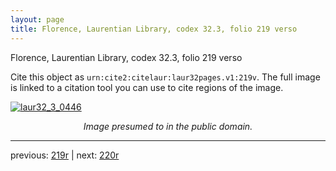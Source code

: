 ```yaml
---
layout: page
title: Florence, Laurentian Library, codex 32.3, folio 219 verso
---
```


Florence, Laurentian Library, codex 32.3, folio 219 verso

Cite this object as `urn:cite2:citelaur:laur32pages.v1:219v`.  The full image is linked to a citation tool you can use to cite regions of the image.

[![laur32_3_0446](http://www.homermultitext.org/iipsrv?IIIF=/project/homer/pyramidal/deepzoom/citelaur/laur32imgs/v1/laur32_3_0446.tif/full/800,/0/default.jpg)](http://www.homermultitext.org/ict2/?urn=urn:cite2:citelaur:laur32imgs.v1:laur32_3_0446) 

<p style="text-align: center; font-style: italic;">Image presumed to in the public domain.</p>

---

previous: [219r](../219r/) | next: [220r](../220r/)